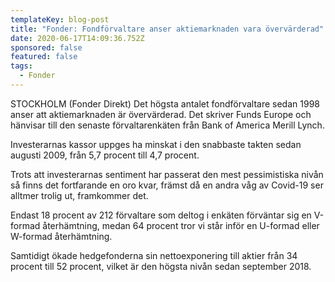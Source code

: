 ```yaml
---
templateKey: blog-post
title: "Fonder: Fondförvaltare anser aktiemarknaden vara övervärderad"
date: 2020-06-17T14:09:36.752Z
sponsored: false
featured: false
tags:
  - Fonder
---
```



STOCKHOLM (Fonder Direkt) Det högsta antalet fondförvaltare sedan 1998 anser att aktiemarknaden är övervärderad. Det skriver Funds Europe och hänvisar till den senaste förvaltarenkäten från Bank of America Merill Lynch.

Investerarnas kassor uppges ha minskat i den snabbaste takten sedan augusti 2009, från 5,7 procent till 4,7 procent.

Trots att investerarnas sentiment har passerat den mest pessimistiska nivån så finns det fortfarande en oro kvar, främst då en andra våg av Covid-19 ser alltmer trolig ut, framkommer det.

Endast 18 procent av 212 förvaltare som deltog i enkäten förväntar sig en V-formad återhämtning, medan 64 procent tror vi står inför en U-formad eller W-formad återhämtning.

Samtidigt ökade hedgefonderna sin nettoexponering till aktier från 34 procent till 52 procent, vilket är den högsta nivån sedan september 2018.
